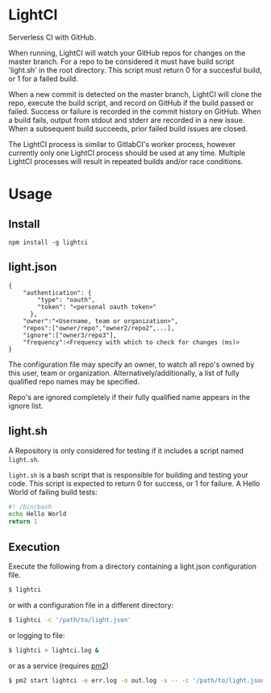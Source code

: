 # LightCI
Serverless CI with GitHub.

When running, LightCI will watch your GitHub repos for changes on the master branch. For a repo to be considered it must have build script 'light.sh' in the root directory. This script must return 0 for a succesful build, or 1 for a failed build.

When a new commit is detected on the master branch, LightCI will clone the repo, execute the build script, and record on GitHub if the build passed or failed. Success or failure is recorded in the commit history on GitHub. When a build fails, output from stdout and stderr are recorded in a new issue. When a subsequent build succeeds, prior failed build issues are closed.

The LightCI process is similar to GitlabCI's worker process, however currently only one LightCI process should be used at any time. Multiple LightCI processes will result in repeated builds and/or race conditions.

# Usage

## Install
```npm install -g lightci ```

## light.json
```
{
    "authentication": {
        "type": "oauth",
        "token": "<personal oauth token>"
      },
    "owner":"<Username, team or organization>",
    "repos":["owner/repo","owner2/repo2",...],
    "ignore":["owner3/repo3"],
    "frequency":<Frequency with which to check for changes (ms)>
}
```
The configuration file may specify an owner, to watch all repo's owned by this user, team or organization. Alternatively/additionally, a list of fully qualified repo names may be specified.

Repo's are ignored completely if their fully qualified name appears in the ignore list. 

## light.<i></i>sh

A Repository is only considered for testing if it includes a script named ```light.sh```.

```light.sh``` is a bash script that is responsible for building and testing your code. This script is expected to return 0 for success, or 1 for failure. A Hello World of failing build tests:

```bash
#! /bin/bash
echo Hello World
return 1
```

## Execution
Execute the following from a directory containing a light.json configuration file. 

```bash
$ lightci
```

or with a configuration file in a different directory:

```bash
$ lightci -c '/path/to/light.json'
```

or logging to file:

```bash
$ lightci > lightci.log &
```

or as a service (requires [pm2](https://www.npmjs.com/package/pm2))

```bash
$ pm2 start lightci -e err.log -o out.log -x -- -c '/path/to/light.json'
```